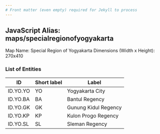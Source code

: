 ```yaml
---
# Front matter (even empty) required for Jekyll to process
---
```


## JavaScript Alias: maps/specialregionofyogyakarta

Map Name: Special Region of Yogyakarta
Dimensions (Width x Height): 270x410





### List of Entities

ID | Short label | Label
---|---|---|
ID.YO.YO|YO|Yogyakarta City
ID.YO.BA|BA|Bantul Regency
ID.YO.GK|GK|Gunung Kidul Regency
ID.YO.KP|KP|Kulon Progo Regency
ID.YO.SL|SL|Sleman Regency